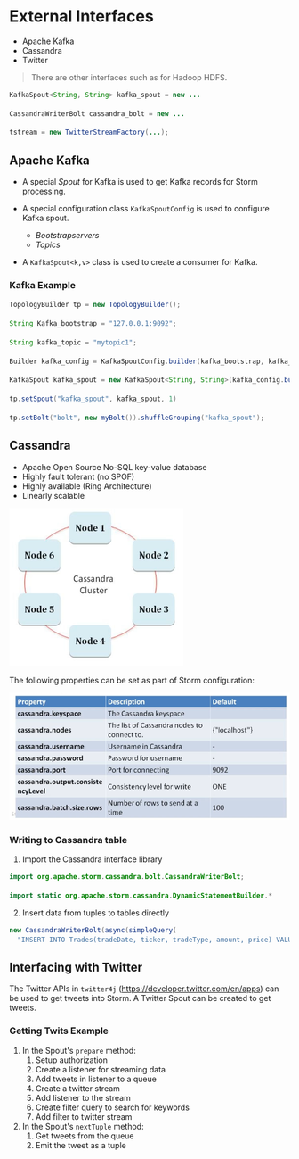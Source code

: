 # External Interfaces

* Apache Kafka
* Cassandra
* Twitter

> There are other interfaces such as for Hadoop HDFS.

```java
KafkaSpout<String, String> kafka_spout = new ...

CassandraWriterBolt cassandra_bolt = new ...

tstream = new TwitterStreamFactory(...);
```

## Apache Kafka

* A special *Spout* for Kafka is used to get Kafka records for Storm processing.

* A special configuration class `KafkaSpoutConfig` is used to configure Kafka spout.
  * *Bootstrapservers*
  * *Topics*

* A `KafkaSpout<k,v>` class is used to create a consumer for Kafka.

### Kafka Example

```java
TopologyBuilder tp = new TopologyBuilder();

String Kafka_bootstrap = "127.0.0.1:9092";

String kafka_topic = "mytopic1";

Builder kafka_config = KafkaSpoutConfig.builder(kafka_bootstrap, kafka_topic);

KafkaSpout kafka_spout = new KafkaSpout<String, String>(kafka_config.build());

tp.setSpout("kafka_spout", kafka_spout, 1)

tp.setBolt("bolt", new myBolt()).shuffleGrouping("kafka_spout");
```

## Cassandra

* Apache Open Source No-SQL key-value database
* Highly fault tolerant (no SPOF)
* Highly available (Ring Architecture)
* Linearly scalable

![](2021-06-15-10-08-18.png)

The following properties can be set as part of Storm configuration:

![](2021-06-15-10-08-44.png)

### Writing to Cassandra table

1. Import the Cassandra interface library

```java
import org.apache.storm.cassandra.bolt.CassandraWriterBolt;

import static org.apache.storm.cassandra.DynamicStatementBuilder.*
```

2. Insert data from tuples to tables directly

```java
new CassandraWriterBolt(async(simpleQuery(
  "INSERT INTO Trades(tradeDate, ticker, tradeType, amount, price) VALUES (?, ?, ?, ?, ?);").with(fields("tradeDate", "ticker", "tradeType", "amount", "price"))));
```

## Interfacing with Twitter

The Twitter APIs in `twitter4j` (https://developer.twitter.com/en/apps) can be used to get tweets into Storm. A Twitter Spout can be created to get tweets.

### Getting Twits Example

1. In the Spout's `prepare` method:
   1. Setup authorization
   2. Create a listener for streaming data
   3. Add tweets in listener to a queue
   4. Create a twitter stream
   5. Add listener to the stream
   6. Create filter query to search for keywords
   7. Add filter to twitter stream
2. In the Spout's `nextTuple` method:
   1. Get tweets from the queue
   2. Emit the tweet as a tuple